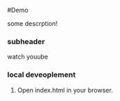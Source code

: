 #Demo

some descrption!

### subheader

watch youube

### local deveoplement

1. Open index.html in your browser.
